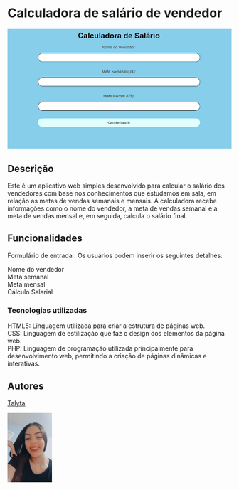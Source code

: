 # Calculadora de salário de vendedor

![image info](img/Print.png)

## Descrição 

Este é um aplicativo web simples desenvolvido para calcular o salário dos vendedores com base nos conhecimentos que estudamos em sala, em relação as metas de vendas semanais e mensais. A calculadora recebe informações como o nome do vendedor, a meta de vendas semanal e a meta de vendas mensal e, em seguida, calcula o salário final.

## Funcionalidades

Formulário de entrada : Os usuários podem inserir os seguintes detalhes:  

Nome do vendedor  
Meta semanal   
Meta mensal  
Cálculo Salarial   

### Tecnologias utilizadas

HTML5: Linguagem utilizada para criar a estrutura de páginas web.  
CSS: Linguagem de estilização que faz o design dos elementos da página web.  
PHP: Linguagem de programação utilizada principalmente para desenvolvimento web, permitindo a criação de páginas dinâmicas e interativas.

## Autores

[Talyta](https://github.com/poxxataly26/Calculo.git)

<img src="https://github.com/poxxataly26/portfolio-pessoal/blob/main/Img/foto.jpeg" width="100px">
